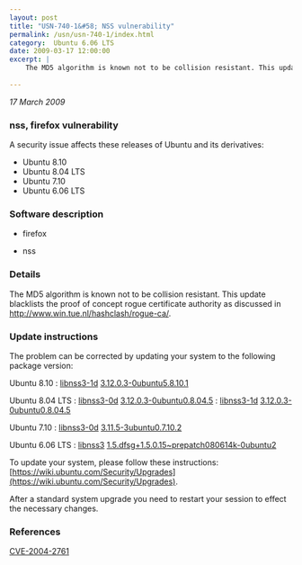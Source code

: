 ```yaml
---
layout: post
title: "USN-740-1&#58; NSS vulnerability"
permalink: /usn/usn-740-1/index.html
category:  Ubuntu 6.06 LTS
date: 2009-03-17 12:00:00
excerpt: |
    The MD5 algorithm is known not to be collision resistant. This update blacklists the proof of concept rogue certificate authority as discussed in http://www.win.tue.nl/hashclash/rogue-ca/. 
    
--- 
```

 
 

*17 March 2009*

### nss, firefox vulnerability

A security issue affects these releases of Ubuntu and its derivatives:

* Ubuntu 8.10
* Ubuntu 8.04 LTS
* Ubuntu 7.10
* Ubuntu 6.06 LTS

### Software description

* firefox 

* nss 

### Details

The MD5 algorithm is known not to be collision resistant. This update blacklists the proof of concept rogue certificate authority as discussed in http://www.win.tue.nl/hashclash/rogue-ca/. 

### Update instructions

The problem can be corrected by updating your system to the following package version:

Ubuntu 8.10
 : [libnss3-1d](https://launchpad.net/ubuntu/+source/nss) <span> [3.12.0.3-0ubuntu5.8.10.1](https://launchpad.net/ubuntu/+source/nss/3.12.0.3-0ubuntu5.8.10.1) </span> 

Ubuntu 8.04 LTS
 : [libnss3-0d](https://launchpad.net/ubuntu/+source/nss) <span> [3.12.0.3-0ubuntu0.8.04.5](https://launchpad.net/ubuntu/+source/nss/3.12.0.3-0ubuntu0.8.04.5) </span> 
 : [libnss3-1d](https://launchpad.net/ubuntu/+source/nss) <span> [3.12.0.3-0ubuntu0.8.04.5](https://launchpad.net/ubuntu/+source/nss/3.12.0.3-0ubuntu0.8.04.5) </span> 

Ubuntu 7.10
 : [libnss3-0d](https://launchpad.net/ubuntu/+source/nss) <span> [3.11.5-3ubuntu0.7.10.2](https://launchpad.net/ubuntu/+source/nss/3.11.5-3ubuntu0.7.10.2) </span> 

Ubuntu 6.06 LTS
 : [libnss3](https://launchpad.net/ubuntu/+source/firefox) <span> [1.5.dfsg+1.5.0.15~prepatch080614k-0ubuntu2](https://launchpad.net/ubuntu/+source/firefox/1.5.dfsg+1.5.0.15~prepatch080614k-0ubuntu2) </span> 

To update your system, please follow these instructions: [https://wiki.ubuntu.com/Security/Upgrades](https://wiki.ubuntu.com/Security/Upgrades).

After a standard system upgrade you need to restart your session to effect the necessary changes. 

### References

 
 [CVE-2004-2761](http://people.ubuntu.com/~ubuntu-security/cve/CVE-2004-2761)
 

